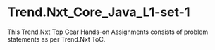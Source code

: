 # Trend.Nxt_Core_Java_L1-set-1
This Trend.Nxt Top Gear Hands-on Assignments consists of problem statements as per Trend.Nxt ToC.
